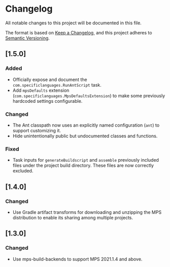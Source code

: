 # Changelog

All notable changes to this project will be documented in this file.

The format is based on [Keep a Changelog](https://keepachangelog.com/en/1.0.0/), and this project adheres
to [Semantic Versioning](https://semver.org/spec/v2.0.0.html).

## [1.5.0]

### Added
- Officially expose and document the `com.specificlanguages.RunAntScript` task.
- Add `mpsDefaults` extension (`com.specificlanguages.MpsDefaultsExtension`) to make some previously hardcoded settings 
  configurable.

### Changed
- The Ant classpath now uses an explicitly named configuration (`ant`) to support customizing it.
- Hide unintentionally public but undocumented classes and functions.

### Fixed
- Task inputs for `generateBuildscript` and `assemble` previously included files under the project build directory. 
  These files are now correctly excluded.

## [1.4.0]

### Changed

- Use Gradle artifact transforms for downloading and unzipping the MPS distribution to enable its sharing among 
  multiple projects.

## [1.3.0]

### Changed

- Use mps-build-backends to support MPS 2021.1.4 and above.

